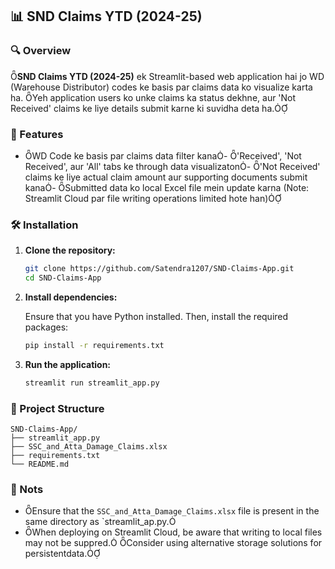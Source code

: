 ## 📊 SND Claims YTD (2024-25)

### 🔍 Overview
**SND Claims YTD (2024-25)** ek Streamlit-based web application hai jo WD (Warehouse Distributor) codes ke basis par claims data ko visualize karta ha. Yeh application users ko unke claims ka status dekhne, aur 'Not Received' claims ke liye details submit karne ki suvidha deta ha.

### 🚀 Features
- WD Code ke basis par claims data filter kana- 'Received', 'Not Received', aur 'All' tabs ke through data visualizaton- 'Not Received' claims ke liye actual claim amount aur supporting documents submit kana- Submitted data ko local Excel file mein update karna (Note: Streamlit Cloud par file writing operations limited hote han)

### 🛠️ Installation

1. **Clone the repository:**

   ```bash
   git clone https://github.com/Satendra1207/SND-Claims-App.git
   cd SND-Claims-App
   ```

2. **Install dependencies:**

   Ensure that you have Python installed. Then, install the required packages:

   ```bash
   pip install -r requirements.txt
   ```

3. **Run the application:**

   ```bash
   streamlit run streamlit_app.py
   ```

### 📁 Project Structure

```
SND-Claims-App/
├── streamlit_app.py
├── SSC_and_Atta_Damage_Claims.xlsx
├── requirements.txt
└── README.md
```

### 📌 Nots

- Ensure that the `SSC_and_Atta_Damage_Claims.xlsx` file is present in the same directory as `streamlit_ap.py.
- When deploying on Streamlit Cloud, be aware that writing to local files may not be suppred. Consider using alternative storage solutions for persistentdata.
